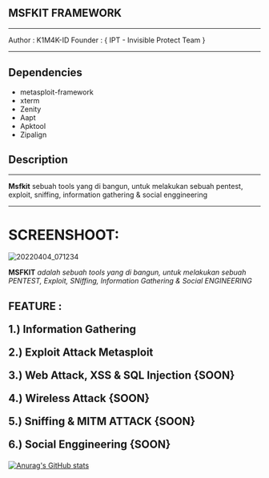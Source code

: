 ## MSFKIT FRAMEWORK
***
Author : K1M4K-ID Founder : { IPT - Invisible Protect Team }
***

## Dependencies
* metasploit-framework
* xterm
* Zenity
* Aapt
* Apktool
* Zipalign

## Description
****
<b>Msfkit</b> sebuah tools yang di bangun, untuk melakukan sebuah pentest, exploit, sniffing, information gathering & social enggineering
****
 
# SCREENSHOOT:


![20220404_071234](https://user-images.githubusercontent.com/46388169/161455347-4d120f02-c18a-4b5f-96aa-cf369512dbce.jpg)


<p>
  <b>MSFKIT</b> <i>adalah sebuah tools yang di bangun, untuk melakukan sebuah PENTEST, Exploit, SNiffing, Information Gathering & Social ENGINEERING</i>
</p>

<h2>FEATURE : 
  
1.) Information Gathering
  
2.) Exploit Attack Metasploit
  
3.) Web Attack, XSS & SQL Injection {SOON}
  
4.) Wireless Attack {SOON}
  
5.) Sniffing & MITM ATTACK {SOON}
  
6.) Social Enggineering {SOON}  
  
</h2>


[![Anurag's GitHub stats](https://github-readme-stats.vercel.app/api?username=K1M4K-ID)](https://github.com/anuraghazra/github-readme-stats)

